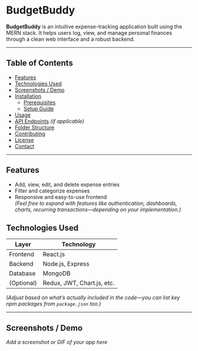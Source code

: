 # BudgetBuddy

**BudgetBuddy** is an intuitive expense-tracking application built using the MERN stack. It helps users log, view, and manage personal finances through a clean web interface and a robust backend.

---

##  Table of Contents

- [Features](#features)  
- [Technologies Used](#technologies-used)  
- [Screenshots / Demo](#screenshots--demo)  
- [Installation](#installation)  
  - [Prerequisites](#prerequisites)  
  - [Setup Guide](#setup-guide)  
- [Usage](#usage)  
- [API Endpoints](#api-endpoints) *(if applicable)*  
- [Folder Structure](#folder-structure)  
- [Contributing](#contributing)  
- [License](#license)  
- [Contact](#contact)

---

##  Features

- Add, view, edit, and delete expense entries  
- Filter and categorize expenses  
- Responsive and easy-to-use frontend  
*(Feel free to expand with features like authentication, dashboards, charts, recurring transactions—depending on your implementation.)*

##  Technologies Used

| Layer        | Technology        |
|--------------|-------------------|
| Frontend     | React.js          |
| Backend      | Node.js, Express  |
| Database     | MongoDB           |
| (Optional)   | Redux, JWT, Chart.js, etc. |

*(Adjust based on what’s actually included in the code—you can list key npm packages from `package.json` too.)*

---

##  Screenshots / Demo

_Add a screenshot or GIF of your app here_  
